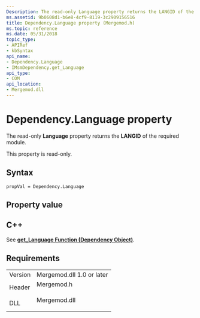 ```yaml
---
Description: The read-only Language property returns the LANGID of the required module.
ms.assetid: 9b0608d1-b6e8-4cf9-8119-3c2909156516
title: Dependency.Language property (Mergemod.h)
ms.topic: reference
ms.date: 05/31/2018
topic_type: 
- APIRef
- kbSyntax
api_name: 
- Dependency.Language
- IMsmDependency.get_Language
api_type: 
- COM
api_location: 
- Mergemod.dll
---
```


# Dependency.Language property

The read-only **Language** property returns the **LANGID** of the required module.

This property is read-only.

## Syntax


```JScript
propVal = Dependency.Language
```



## Property value

## C++

See [**get\_Language Function (Dependency Object)**](/windows/win32/api/mergemod/nf-mergemod-imsmdependency-get_language).

## Requirements



|                    |                                                                                         |
|--------------------|-----------------------------------------------------------------------------------------|
| Version<br/> | Mergemod.dll 1.0 or later<br/>                                                    |
| Header<br/>  | <dl> <dt>Mergemod.h</dt> </dl>   |
| DLL<br/>     | <dl> <dt>Mergemod.dll</dt> </dl> |



 

